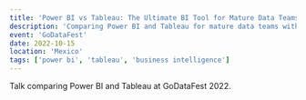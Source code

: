 ```yaml
---
title: 'Power BI vs Tableau: The Ultimate BI Tool for Mature Data Teams'
description: 'Comparing Power BI and Tableau for mature data teams with specific use cases.'
event: 'GoDataFest'
date: 2022-10-15
location: 'Mexico'
tags: ['power bi', 'tableau', 'business intelligence']
---
```


Talk comparing Power BI and Tableau at GoDataFest 2022.

